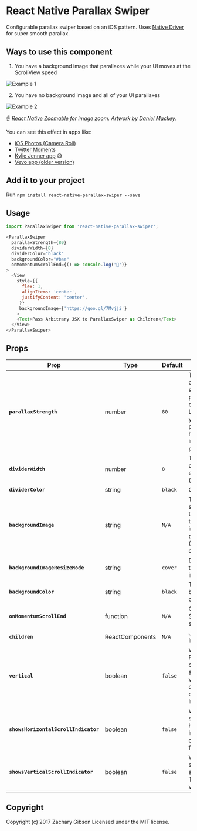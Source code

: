 # React Native Parallax Swiper
Configurable parallax swiper based on an iOS pattern. Uses [Native Driver](http://facebook.github.io/react-native/blog/2017/02/14/using-native-driver-for-animated.html) for super smooth parallax.

## Ways to use this component

1. You have a background image that parallaxes while your UI moves at the ScrollView speed

![Example 1](https://raw.githubusercontent.com/zachgibson/react-native-parallax-swiper/master/example-1.gif)

2. You have no background image and all of your UI parallaxes

![Example 2](https://raw.githubusercontent.com/zachgibson/react-native-parallax-swiper/master/example-2.gif)

☝️ *[React Native Zoomable](https://github.com/LeBlaaanc/react-native-zoomable) for image zoom.*
*Artwork by [Daniel Mackey](https://dribbble.com/danielmackeyart).*

You can see this effect in apps like:
- [iOS Photos (Camera Roll)](https://goo.gl/GY3bFQ)
- [Twitter Moments](https://goo.gl/CvzCQA)
- [Kylie Jenner app](https://goo.gl/yDB69S) 😅
- [Vevo app (older version)](https://goo.gl/FMSSeF)

## Add it to your project
Run ```npm install react-native-parallax-swiper --save```


## Usage
```javascript
import ParallaxSwiper from 'react-native-parallax-swiper';
```

```javascript
<ParallaxSwiper
  parallaxStrength={80}
  dividerWidth={8}
  dividerColor="black"
  backgroundColor="#bae"
  onMomentumScrollEnd={() => console.log('💩')}
>
  <View
    style={{
      flex: 1,
      alignItems: 'center',
      justifyContent: 'center',
     }}
     backgroundImage={'https://goo.gl/7Mvjji'}
    >
    <Text>Pass Arbitrary JSX to ParallaxSwiper as Children</Text>
  </View>
</ParallaxSwiper>
```

## Props
| Prop | Type | Default | Description |
|---|---|---|---|
| __`parallaxStrength`__ | number | `80` | This number determines how slow parallax’ing element moves. Lower number yields a subtler parallax effect, higher number increases parallax effect. |
| __`dividerWidth`__ | number | `8` | The width of the divider between each slide. (horizontal only) |
| __`dividerColor`__ | string | `black` | Color of divider. |
| __`backgroundImage`__ | string | `N/A` | The image source. If used this becomes the background image that parallaxes. (remote URL only for now) |
| __`backgroundImageResizeMode`__ | string | `cover` | Determines how to resize the image. |
| __`backgroundColor`__ | string | `black` | The main view’s background color. |
| __`onMomentumScrollEnd`__ | function | `N/A` | Called when ScrollView stops scrolling. |
| __`children`__ | ReactComponents | `N/A` | JSX to inject into the slide. |
| __`vertical`__ | boolean | `false` | When true, ParallaxSwiper’s children are arranged vertically in a column instead of horizontally in a row. |
| __`showsHorizontalScrollIndicator`__ | boolean | `false` | When true, shows a horizontal scroll indicator. The default value is false. |
| __`showsVerticalScrollIndicator`__ | boolean | `false` | When true, shows a vertical scroll indicator. The default value is false. |

## Copyright
Copyright (c) 2017 Zachary Gibson Licensed under the MIT license.
